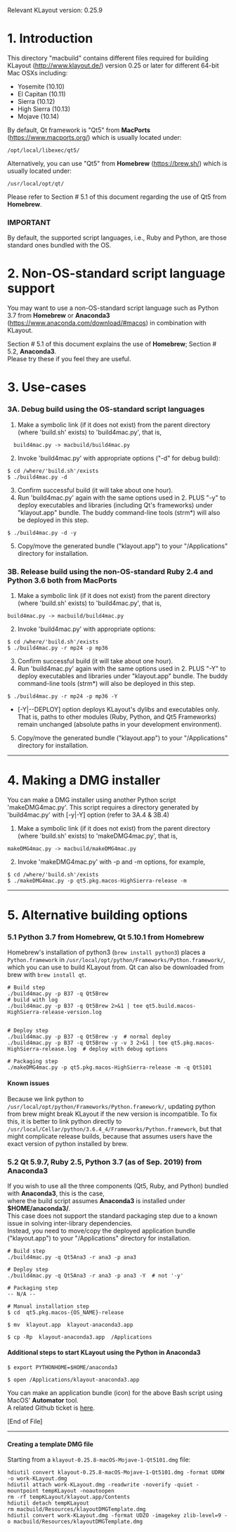 Relevant KLayout version: 0.25.9

# 1. Introduction
This directory "macbuild" contains different files required for building KLayout (http://www.klayout.de/) version 0.25 or later for different 64-bit Mac OSXs including:
* Yosemite    (10.10)
* El Capitan  (10.11)
* Sierra      (10.12)
* High Sierra (10.13)
* Mojave      (10.14)

By default, Qt framework is "Qt5" from **MacPorts** (https://www.macports.org/) which is usually located under:
```
/opt/local/libexec/qt5/
```

Alternatively, you can use "Qt5" from **Homebrew** (https://brew.sh/) which is usually located under:
```
/usr/local/opt/qt/
```
Please refer to Section # 5.1 of this document regarding the use of Qt5 from **Homebrew**.

### IMPORTANT
By default, the supported script languages, i.e., Ruby and Python, are those standard ones bundled with the OS.

# 2. Non-OS-standard script language support
You may want to use a non-OS-standard script language such as Python 3.7 from **Homebrew** or **Anaconda3** (https://www.anaconda.com/download/#macos) in combination with KLayout.

Section # 5.1 of this document explains the use of **Homebrew**; Section # 5.2, **Anaconda3**.<br>
Please try these if you feel they are useful.

# 3. Use-cases
### 3A. Debug build using the OS-standard script languages
1. Make a symbolic link (if it does not exist) from the parent directory (where 'build.sh' exists) to 'build4mac.py', that is,
```
  build4mac.py -> macbuild/build4mac.py
```
2. Invoke 'build4mac.py' with appropriate options ("-d" for debug build):
```
$ cd /where/'build.sh'/exists
$ ./build4mac.py -d
```
3. Confirm successful build (it will take about one hour).
4. Run 'build4mac.py' again with the same options used in 2. PLUS "-y" to deploy executables and libraries (including Qt's frameworks) under "klayout.app" bundle. The buddy command-line tools (strm*) will also be deployed in this step.
```
$ ./build4mac.py -d -y
```
5. Copy/move the generated bundle ("klayout.app") to your "/Applications" directory for installation.

### 3B. Release build using the non-OS-standard Ruby 2.4 and Python 3.6 both from MacPorts
1. Make a symbolic link (if it does not exist) from the parent directory (where 'build.sh' exists) to 'build4mac.py', that is,
```
build4mac.py -> macbuild/build4mac.py
```
2. Invoke 'build4mac.py' with appropriate options:
```
$ cd /where/'build.sh'/exists
$ ./build4mac.py -r mp24 -p mp36
```
3. Confirm successful build (it will take about one hour).
4. Run 'build4mac.py' again with the same options used in 2. PLUS "-Y" to deploy executables and libraries under "klayout.app" bundle. The buddy command-line tools (strm*) will also be deployed in this step.
```
$ ./build4mac.py -r mp24 -p mp36 -Y
```
* [-Y|--DEPLOY] option deploys KLayout's dylibs and executables only.
That is, paths to other modules (Ruby, Python, and Qt5 Frameworks) remain unchanged (absolute paths in your development environment).

5. Copy/move the generated bundle ("klayout.app") to your "/Applications" directory for installation.

----

# 4. Making a DMG installer
You can make a DMG installer using another Python script 'makeDMG4mac.py'.
This script requires a directory generated by 'build4mac.py' with [-y|-Y] option (refer to 3A.4 & 3B.4)

1. Make a symbolic link (if it does not exist) from the parent directory (where 'build.sh' exists) to 'makeDMG4mac.py', that is,
```
makeDMG4mac.py -> macbuild/makeDMG4mac.py
```
2. Invoke 'makeDMG4mac.py' with -p and -m options, for example,
```
$ cd /where/'build.sh'/exists
$ ./makeDMG4mac.py -p qt5.pkg.macos-HighSierra-release -m
```
----

# 5. Alternative building options
### 5.1 Python 3.7 from Homebrew, Qt 5.10.1 from Homebrew

Homebrew's installation of python3 (`brew install python3`) places a `Python.framework` in `/usr/local/opt/python/Frameworks/Python.framework/`, which you can use to build KLayout from. Qt can also be downloaded from brew with `brew install qt`.

```
# Build step
./build4mac.py -p B37 -q Qt5Brew
# build with log
./build4mac.py -p B37 -q Qt5Brew 2>&1 | tee qt5.build.macos-HighSierra-release-version.log


# Deploy step
./build4mac.py -p B37 -q Qt5Brew -y  # normal deploy
./build4mac.py -p B37 -q Qt5Brew -y -v 3 2>&1 | tee qt5.pkg.macos-HighSierra-release.log  # deploy with debug options

# Packaging step
./makeDMG4mac.py -p qt5.pkg.macos-HighSierra-release -m -q Qt5101

```

#### Known issues

Because we link python to `/usr/local/opt/python/Frameworks/Python.framework/`, updating python from brew might break KLayout if the new version is incompatible. To fix this, it is better to link python directly to `/usr/local/Cellar/python/3.6.4_4/Frameworks/Python.framework`, but that might complicate release builds, because that assumes users have the exact version of python installed by brew.

### 5.2 Qt 5.9.7, Ruby 2.5, Python 3.7 (as of Sep. 2019) from Anaconda3
If you wish to use all the three components (Qt5, Ruby, and Python) bundled with **Anaconda3**, this is the case, <br>
where the build script assumes **Anaconda3** is installed under **$HOME/anaconda3/**. <br>
This case does not support the standard packaging step due to a known issue in solving inter-library dependencies.<br>
Instead, you need to move/copy the deployed application bundle ("klayout.app") to your "/Applications" directory for installation.

```
# Build step
./build4mac.py -q Qt5Ana3 -r ana3 -p ana3

# Deploy step
./build4mac.py -q Qt5Ana3 -r ana3 -p ana3 -Y  # not '-y'

# Packaging step
-- N/A --

# Manual installation step
$ cd  qt5.pkg.macos-{OS_NAME}-release

$ mv  klayout.app  klayout-anaconda3.app

$ cp -Rp  klayout-anaconda3.app  /Applications
```

#### Additional steps to start KLayout using the Python in **Anaconda3**
```
$ export PYTHONHOME=$HOME/anaconda3

$ open /Applications/klayout-anaconda3.app
```

You can make an application bundle (icon) for the above Bash script using MacOS' **Automator** tool.<br>
A related Github ticket is [here](https://github.com/Kazzz-S/klayout/issues/34).

[End of File]

----
#### Creating a template DMG file

Starting from a `klayout-0.25.8-macOS-Mojave-1-Qt5101.dmg` file:

```
hdiutil convert klayout-0.25.8-macOS-Mojave-1-Qt5101.dmg -format UDRW -o work-KLayout.dmg
hdiutil attach work-KLayout.dmg -readwrite -noverify -quiet -mountpoint tempKLayout -noautoopen
rm -rf tempKLayout/klayout.app/Contents
hdiutil detach tempKLayout
rm macbuild/Resources/klayoutDMGTemplate.dmg
hdiutil convert work-KLayout.dmg -format UDZO -imagekey zlib-level=9 -o macbuild/Resources/klayoutDMGTemplate.dmg
```
